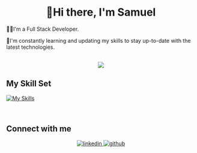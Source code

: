 # <div align="center">👋Hi there, I'm Samuel </div>  

  👨‍💻I'm a Full Stack Developer.

  
  🔭I'm constantly learning and updating my skills to stay up-to-date with the latest technologies.   

<br/>
<div align="center"><img src="https://samugem-github-readme-stats.vercel.app/api/top-langs/?username=samugem&hide_border=true&layout=compact&exclude_repo=kino-html-css" align="center" /></div>  


## My Skill Set  
 [![My Skills](https://skillicons.dev/icons?i=js,html,css,sass,ts,react,nodejs,express,python,php,wordpress,prisma,mongodb,mysql,linux,docker,nginx,git,postman)](https://skillicons.dev)

<br/>  


## Connect with me  
<div align="center">
<a href="https://linkedin.com/in/samuelgemmell" target="_blank">
<img src=https://img.shields.io/badge/linkedin-%231E77B5.svg?&style=for-the-badge&logo=linkedin&logoColor=white alt=linkedin style="margin-bottom: 5px;" />
</a>
<a href="https://github.com/samugem " target="_blank">
<img src=https://img.shields.io/badge/github-%2324292e.svg?&style=for-the-badge&logo=github&logoColor=white alt=github style="margin-bottom: 5px;" />
</a>  
</div>  
  

<br/>  








<!--
**samugem/samugem** is a ✨ _special_ ✨ repository because its `README.md` (this file) appears on your GitHub profile.

Here are some ideas to get you started:

- 🔭 I’m currently working on ...
- 🌱 I’m currently learning ...
- 👯 I’m looking to collaborate on ...
- 🤔 I’m looking for help with ...
- 💬 Ask me about ...
- 📫 How to reach me: ...
- 😄 Pronouns: ...
- ⚡ Fun fact: ...
-->
